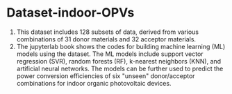 # Dataset-indoor-OPVs
1. This dataset includes 128 subsets of data, derived from various combinations of 31 donor materials and 32 acceptor materials.
2. The jupyterlab book shows the codes for building machine learning (ML) models using the dataset. The ML models include support vector regression (SVR), random forests (RF), k-nearest neighbors (KNN), and artificial neural networks. The models can be further used to predict the power conversion efficiencies of six "unseen" donor/acceptor combinations for indoor organic photovoltaic devices.
